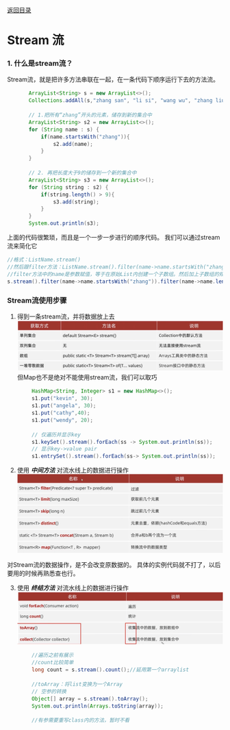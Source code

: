 [返回目录](./1.%20java学习目录.md)

# Stream 流

 ### 1. 什么是stream流？
Stream流，就是把许多方法串联在一起，在一条代码下顺序运行下去的方法流。

 ```java
        ArrayList<String> s = new ArrayList<>();
        Collections.addAll(s,"zhang san", "li si", "wang wu", "zhang liu", "zhang wu ji", "zhao ming", "zhang san feng");

        // 1.把所有“zhang”开头的元素，储存到新的集合中
        ArrayList<String> s2 = new ArrayList<>();
        for (String name : s) {
            if(name.startsWith("zhang")){
                s2.add(name);
            }
        }

        // 2. 再把长度大于9的储存到一个新的集合中
        ArrayList<String> s3 = new ArrayList<>();
        for (String string : s2) {
            if(string.length() > 9){
                s3.add(string);
            }
        }
        System.out.println(s3);
 ```
上面的代码很繁琐，而且是一个一步一步进行的顺序代码。
我们可以通过stream流来简化它
 ```java
 //格式：ListName.stream()
 //然后跟filter方法：ListName.stream().filter(name->name.startsWith("zhang"))
 //filter方法中的name是参数赋值，等于在原始List内创建一个子数组。然后加上子数组的规则方法。filter可以多次调用，每次调用都是对前一次结果的再筛选。最后使用forEach遍历。
s.stream().filter(name->name.startsWith("zhang")).filter(name->name.length() > 9).forEach(name-> System.out.println(name));
 ```


 ### Stream流使用步骤
 1. 得到一条stream流，并将数据放上去
![Stream](./image/1720496579524.jpg)
    但Map也不是绝对不能使用stream流，我们可以取巧
```java
        HashMap<String, Integer> s1 = new HashMap<>();
        s1.put("kevin", 30);
        s1.put("angela", 30);
        s1.put("cathy",40);
        s1.put("wendy", 20);

        // 仅遍历并显示key
        s1.keySet().stream().forEach(ss -> System.out.println(ss));
        // 显示key->value pair
        s1.entrySet().stream().forEach(ss-> System.out.println(ss));
```
 2. 使用 ***中间方法*** 对流水线上的数据进行操作
   ![midMethod](./image/1720503125019.jpg)

对Stream流的数据操作，是不会改变原数据的。
具体的实例代码就不打了，以后要用的时候再熟悉查也行。

 3. 使用 ***终结方法*** 对流水线上的数据进行操作
   ![final](./image/1720503424251.jpg)

```java
        //遍历之前有展示
        //count比较简单
        long count = s.stream().count();//延用第一个arraylist

        //toArray：将list变换为一个Array
        // 空参的转换
        Object[] array = s.stream().toArray();
        System.out.println(Arrays.toString(array));

        //有参需要重写class内的方法，暂时不看
       
```
